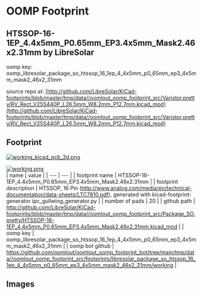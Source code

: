 # OOMP Footprint  
## HTSSOP-16-1EP_4.4x5mm_P0.65mm_EP3.4x5mm_Mask2.46x2.31mm  by LibreSolar  
  
oomp key: oomp_libresolar_package_so_htssop_16_1ep_4_4x5mm_p0_65mm_ep3_4x5mm_mask2_46x2_31mm  
  
source repo at: [http://github.com/LibreSolar/KiCad-footprints/blob/master/tmp/data//oomlout_oomp_footprint_src/Varistor.pretty/RV_Rect_V25S440P_L26.5mm_W8.2mm_P12.7mm.kicad_mod](http://github.com/LibreSolar/KiCad-footprints/blob/master/tmp/data//oomlout_oomp_footprint_src/Varistor.pretty/RV_Rect_V25S440P_L26.5mm_W8.2mm_P12.7mm.kicad_mod)  
## Footprint  
  
[![working_kicad_pcb_3d.png](working_kicad_pcb_3d_600.png)](working_kicad_pcb_3d.png)  
  
[![working.png](working_600.png)](working.png)  
| name | value | 
| --- | --- | 
| footprint name | HTSSOP-16-1EP_4.4x5mm_P0.65mm_EP3.4x5mm_Mask2.46x2.31mm | 
| footprint description | HTSSOP, 16 Pin (http://www.analog.com/media/en/technical-documentation/data-sheets/LTC7810.pdf), generated with kicad-footprint-generator ipc_gullwing_generator.py | 
| number of pads | 20 | 
| github path | http://github.com/LibreSolar/KiCad-footprints/blob/master/tmp/data//oomlout_oomp_footprint_src/Package_SO.pretty/HTSSOP-16-1EP_4.4x5mm_P0.65mm_EP3.4x5mm_Mask2.46x2.31mm.kicad_mod | 
| oomp key | oomp_libresolar_package_so_htssop_16_1ep_4_4x5mm_p0_65mm_ep3_4x5mm_mask2_46x2_31mm | 
| oomp bot github | https://github.com/oomlout/oomlout_oomp_footprint_bot/tree/main/tmp/data//oomlout_oomp_footprint_src/footprints/libresolar_package_so_htssop_16_1ep_4_4x5mm_p0_65mm_ep3_4x5mm_mask2_46x2_31mm/working | 
## Images  
